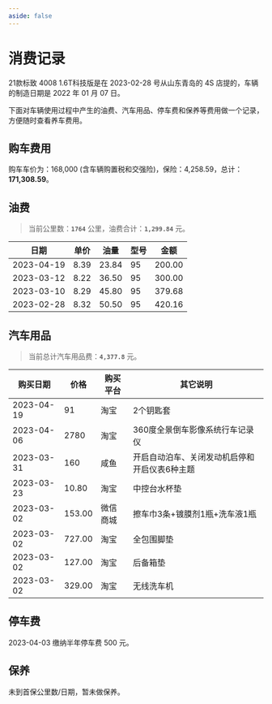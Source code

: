 ```yaml
---
aside: false
---
```


# 消费记录

21款标致 4008 1.6T科技版是在 2023-02-28 号从山东青岛的 4S 店提的，车辆的制造日期是 2022 年 01 月 07 日。

下面对车辆使用过程中产生的油费、汽车用品、停车费和保养等费用做一个记录，方便随时查看养车费用。

## 购车费用

购车车价为：168,000 (含车辆购置税和交强险)，保险：4,258.59，总计：**171,308.59**。

## 油费

> 当前公里数：**`1764`** 公里，油费合计：**`1,299.84`** 元。
> <!-- 300.00 + 379.68 + 420.16 + 200.00 = 1,299.84 -->

| 日期         | 单价   | 油量    | 型号 | 金额     |
|------------|------|-------|----|--------|
| 2023-04-19 | 8.39 | 23.84 | 95 | 200.00 |
| 2023-03-12 | 8.22 | 36.50 | 95 | 300.00 |
| 2023-03-10 | 8.29 | 45.80 | 95 | 379.68 |
| 2023-02-28 | 8.32 | 50.50 | 95 | 420.16 |

## 汽车用品

> 当前总计汽车用品费：**`4,377.8`** 元。
> <!-- 10.80 + 153.00 + 727.00 + 127.00 + 329.00 + 160 + 2780 + 91 = 4,377.8 -->

| 购买日期       | 价格     | 购买平台 | 其它说明                    |
|------------|--------|------|-------------------------|
| 2023-04-19 | 91     | 淘宝   | 2个钥匙套                   |
| 2023-04-06 | 2780   | 淘宝   | 360度全景倒车影像系统行车记录仪       |
| 2023-03-31 | 160    | 咸鱼   | 开启自动泊车、关闭发动机启停和开启仪表6种主题 |
| 2023-03-23 | 10.80  | 淘宝   | 中控台水杯垫                  |
| 2023-03-02 | 153.00 | 微信商城 | 擦车巾3条+镀膜剂1瓶+洗车液1瓶       |
| 2023-03-02 | 727.00 | 淘宝   | 全包围脚垫                   |
| 2023-03-02 | 127.00 | 淘宝   | 后备箱垫                    |
| 2023-03-02 | 329.00 | 淘宝   | 无线洗车机                   |

## 停车费

2023-04-03 缴纳半年停车费 500 元。

## 保养

未到首保公里数/日期，暂未做保养。